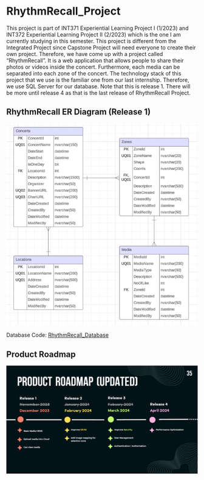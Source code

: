 # RhythmRecall_Project
This project is part of INT371 Experiential Learning Project I (1/2023) and INT372 Experiential Learning Project II (2/2023) which is the one I am currently studying in this semester. This project is different from the Integrated Project since Capstone Project will need everyone to create their own project. Therefore, we have come up with a project called “RhythmRecall”. It is a web application that allows people to share their photos or videos inside the concert. Furthermore, each media can be separated into each zone of the concert. The technology stack of this project that we use is the familiar one from our last internship. Therefore, we use SQL Server for our database. Note that this is release 1. There will be more until release 4 as that is the last release of RhythmRecall Project.

## RhythmRecall ER Diagram (Release 1)

![ER Diagram](./RhythmRecall__ER_Diagram__Release1.png)

Database Code: [RhythmRecall_Database](./RhythmRecall_db.sql)

## Product Roadmap

![Roadmap](./RhythmRecall_roadmap.png)
